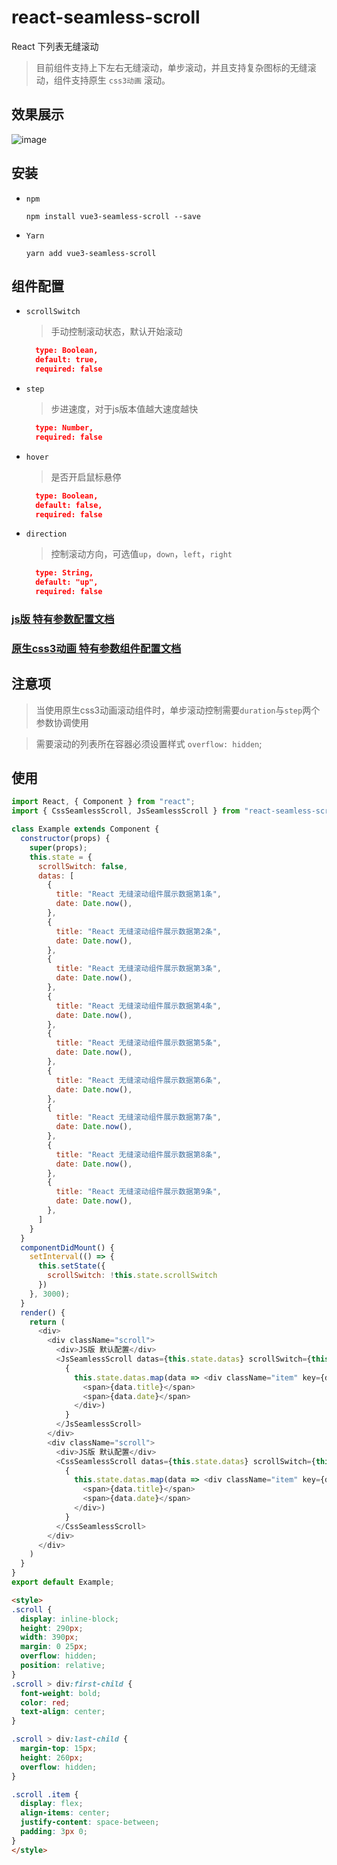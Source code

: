 # react-seamless-scroll

React 下列表无缝滚动

> 目前组件支持上下左右无缝滚动，单步滚动，并且支持复杂图标的无缝滚动，组件支持原生 `css3动画` 滚动。

## 效果展示

![image](docs/gif/示例%2000_00_00-00_00_30.gif)

## 安装

- `npm`

  ```shell
  npm install vue3-seamless-scroll --save
  ```

- `Yarn`

  ```shell
  yarn add vue3-seamless-scroll
  ```

## 组件配置

- `scrollSwitch`

  > 手动控制滚动状态，默认开始滚动

  ```json
    type: Boolean,
    default: true,
    required: false
  ```
- `step`

  > 步进速度，对于js版本值越大速度越快

  ```json
    type: Number,
    required: false
  ```

- `hover`

  > 是否开启鼠标悬停

  ```json
    type: Boolean,
    default: false,
    required: false
  ```

- `direction`

  > 控制滚动方向，可选值`up`，`down`，`left`，`right`

  ```json
    type: String,
    default: "up",
    required: false
  ```

### [js版 特有参数配置文档](docs/jsSeamlessScroll.md)

### [原生css3动画 特有参数组件配置文档](docs/cssSeamlessScroll.md)

## 注意项

> 当使用原生css3动画滚动组件时，单步滚动控制需要`duration`与`step`两个参数协调使用

> 需要滚动的列表所在容器必须设置样式 `overflow: hidden`;

## 使用

```js
import React, { Component } from "react";
import { CssSeamlessScroll, JsSeamlessScroll } from "react-seamless-scroll";

class Example extends Component {
  constructor(props) {
    super(props);
    this.state = {
      scrollSwitch: false,
      datas: [
        {
          title: "React 无缝滚动组件展示数据第1条",
          date: Date.now(),
        },
        {
          title: "React 无缝滚动组件展示数据第2条",
          date: Date.now(),
        },
        {
          title: "React 无缝滚动组件展示数据第3条",
          date: Date.now(),
        },
        {
          title: "React 无缝滚动组件展示数据第4条",
          date: Date.now(),
        },
        {
          title: "React 无缝滚动组件展示数据第5条",
          date: Date.now(),
        },
        {
          title: "React 无缝滚动组件展示数据第6条",
          date: Date.now(),
        },
        {
          title: "React 无缝滚动组件展示数据第7条",
          date: Date.now(),
        },
        {
          title: "React 无缝滚动组件展示数据第8条",
          date: Date.now(),
        },
        {
          title: "React 无缝滚动组件展示数据第9条",
          date: Date.now(),
        },
      ]
    }
  }
  componentDidMount() {
    setInterval(() => {
      this.setState({
        scrollSwitch: !this.state.scrollSwitch
      })
    }, 3000);
  }
  render() {
    return (
      <div>
        <div className="scroll">
          <div>JS版 默认配置</div>
          <JsSeamlessScroll datas={this.state.datas} scrollSwitch={this.state.scrollSwitch}>
            {
              this.state.datas.map(data => <div className="item" key={data.title}>
                <span>{data.title}</span>
                <span>{data.date}</span>
              </div>)
            }
          </JsSeamlessScroll>
        </div>
        <div className="scroll">
          <div>JS版 默认配置</div>
          <CssSeamlessScroll datas={this.state.datas} scrollSwitch={this.state.scrollSwitch}>
            {
              this.state.datas.map(data => <div className="item" key={data.title}>
                <span>{data.title}</span>
                <span>{data.date}</span>
              </div>)
            }
          </CssSeamlessScroll>
        </div>
      </div>
    )
  }
}
export default Example;
```

```html
<style>
.scroll {
  display: inline-block;
  height: 290px;
  width: 390px;
  margin: 0 25px;
  overflow: hidden;
  position: relative;
}
.scroll > div:first-child {
  font-weight: bold;
  color: red;
  text-align: center;
}

.scroll > div:last-child {
  margin-top: 15px;
  height: 260px;
  overflow: hidden;
}

.scroll .item {
  display: flex;
  align-items: center;
  justify-content: space-between;
  padding: 3px 0;
}
</style>
```
